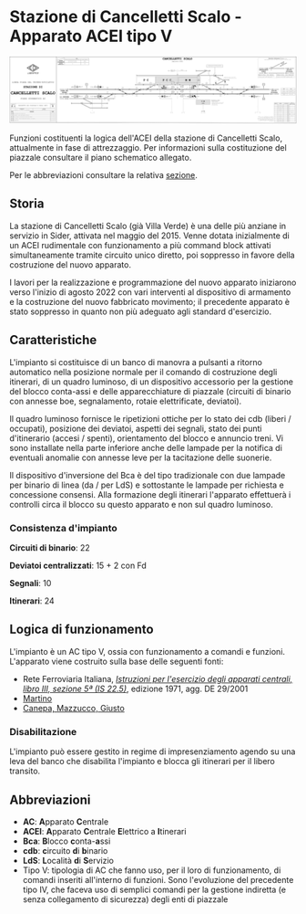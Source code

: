 # Stazione di Cancelletti Scalo - Apparato ACEI tipo V
![piano schematico](https://github.com/OverFloyd/acei-cancellettiscalo/blob/master/cancellettiscalo/functions/PS%20v.%202.3.svg)

Funzioni costituenti la logica dell'ACEI della stazione di Cancelletti Scalo, attualmente in fase di attrezzaggio. Per informazioni sulla costituzione del piazzale consultare il piano schematico allegato.

Per le abbreviazioni consultare la relativa [sezione](#abbreviazioni).

## Storia ##
La stazione di Cancelletti Scalo (già Villa Verde) è una delle più anziane in servizio in Sider, attivata nel maggio del 2015. Venne dotata inizialmente di un ACEI rudimentale con funzionamento a più command block attivati simultaneamente tramite circuito unico diretto, poi soppresso in favore della costruzione del nuovo apparato.

I lavori per la realizzazione e programmazione del nuovo apparato iniziarono verso l'inizio di agosto 2022 con vari interventi al dispositivo di armamento e la costruzione del nuovo fabbricato movimento; il precedente apparato è stato soppresso in quanto non più adeguato agli standard d'esercizio.

## Caratteristiche
L'impianto si costituisce di un banco di manovra a pulsanti a ritorno automatico nella posizione normale per il comando di costruzione degli itinerari, di un quadro luminoso, di un dispositivo accessorio per la gestione del blocco conta-assi e delle apparecchiature di piazzale (circuiti di binario con annesse boe, segnalamento, rotaie elettrificate, deviatoi).

Il quadro luminoso fornisce le ripetizioni ottiche per lo stato dei cdb (liberi / occupati), posizione dei deviatoi, aspetti dei segnali, stato dei punti d'itinerario (accesi / spenti), orientamento del blocco e annuncio treni. Vi sono installate nella parte inferiore anche delle lampade per la notifica di eventuali anomalie con annesse leve per la tacitazione delle suonerie.

Il dispositivo d'inversione del Bca è del tipo tradizionale con due lampade per binario di linea (da / per LdS) e sottostante le lampade per richiesta e concessione consensi. Alla formazione degli itinerari l'apparato effettuerà i controlli circa il blocco su questo apparato e non sul quadro luminoso.

### Consistenza d'impianto
**Circuiti di binario**: 22

**Deviatoi centralizzati**: 15 + 2 con Fd

**Segnali**: 10

**Itinerari**: 24

## Logica di funzionamento
L'impianto è un AC tipo V, ossia con funzionamento a comandi e funzioni. L'apparato viene costruito sulla base delle seguenti fonti:
* Rete Ferroviaria Italiana, *[Istruzioni per l'esercizio degli apparati centrali, libro III, sezione 5ª (IS 22.5)](https://condivisionext.rfi.it/QuadroRiferimento/Docs/utilities/istruzioni/Istruzione%20per%20l%27esercizio%20degli%20A.C.%20,%20libro%20III,%20sezione%205.pdf)*, edizione 1971, agg. DE 29/2001
* [Martino](https://www.segnalifs.it/sfi/it/ac/N_acei.htm)
* [Canepa, Mazzucco, Giusto](https://mastodonte.altervista.org/upload/gestione-plastico/istruzioni_ACEI.pdf)

### Disabilitazione
L'impianto può essere gestito in regime di impresenziamento agendo su una leva del banco che disabilita l'impianto e blocca gli itinerari per il libero transito.

## Abbreviazioni
* **AC**: **A**pparato **C**entrale
* **ACEI**: **A**pparato **C**entrale **E**lettrico a **I**tinerari
* **Bca**: **B**locco **c**onta-**a**ssi
* **cdb**: **c**ircuito **d**i **b**inario
* **LdS**: **L**ocalità **d**i **S**ervizio
* Tipo V: tipologia di AC che fanno uso, per il loro di funzionamento, di comandi inseriti all'interno di funzioni. Sono l'evoluzione del precedente tipo IV, che faceva uso di semplici comandi per la gestione indiretta (e senza collegamento di sicurezza) degli enti di piazzale
